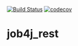 [![Build Status](https://app.travis-ci.com/vadimstr102/job4j_rest.svg?branch=main)](https://app.travis-ci.com/vadimstr102/job4j_rest)
[![codecov](https://codecov.io/gh/vadimstr102/job4j_rest/branch/main/graph/badge.svg?token=T2V6XULFF8)](https://codecov.io/gh/vadimstr102/job4j_rest)

# job4j_rest
